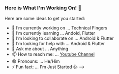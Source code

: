 ### Here is What I'm Working On! 👋


Here are some ideas to get you started:

- 🔭 I’m currently working on ... Technical Fingers
- 🌱 I’m currently learning ... Andoid, Flutter
- 👯 I’m looking to collaborate on ...  Android & Flutter
- 🤔 I’m looking for help with ...  Android & Flutter
- 💬 Ask me about ... Anything
- 📫 How to reach me: ... [Youtube Channel](https://www.youtube.com/c/CyberSoftov)
- 😄 Pronouns: ...  He/Him
- ⚡ Fun fact: ... I'm Just Started :+1:
-->
